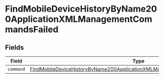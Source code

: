 # FindMobileDeviceHistoryByName200ApplicationXMLManagementCommandsFailed


## Fields

| Field                                                                                                                                                                                     | Type                                                                                                                                                                                      | Required                                                                                                                                                                                  | Description                                                                                                                                                                               |
| ----------------------------------------------------------------------------------------------------------------------------------------------------------------------------------------- | ----------------------------------------------------------------------------------------------------------------------------------------------------------------------------------------- | ----------------------------------------------------------------------------------------------------------------------------------------------------------------------------------------- | ----------------------------------------------------------------------------------------------------------------------------------------------------------------------------------------- |
| `command`                                                                                                                                                                                 | [FindMobileDeviceHistoryByName200ApplicationXMLManagementCommandsFailedCommand](../../models/operations/findmobiledevicehistorybyname200applicationxmlmanagementcommandsfailedcommand.md) | :heavy_minus_sign:                                                                                                                                                                        | N/A                                                                                                                                                                                       |